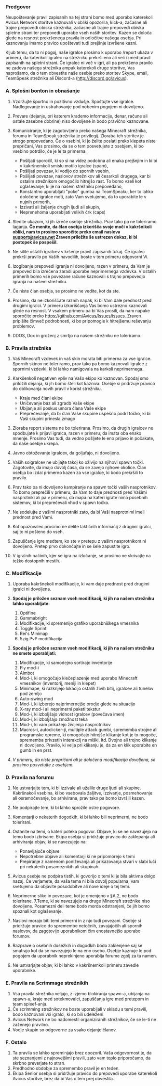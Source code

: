 ### Predgovor

Neupoštevanje pravil zapisanih na tej strani bomo med uporabo katerekoli Avicus Network storitve kaznovali v obliki opozorila, kick-a, začasne ali trajne prepovedi obiska strežnika, začasne ali trajne prepovedi obiska spletne strani ter prepovedi uporabe vseh naših storitev. Kazen se določa glede na resnost prekršenega pravila in odločitve našega osebja. Pri kaznovanju imamo pravico upoštevati tudi prejšnje izvršene kazni.

Kljub temu, da to ni pogoj, naše igralce prosimo k uporabo /report ukaza v primeru, da katerikoli igralec na strežniku prekrši eno ali več izmed pravil zapisanih na spletni strani. Če igralec ni več v igri, ali pa prekršeno pravilo ne zadeva našega strežnika ampak katerekoli druge storitve, Vas naprošamo, da o tem obvestite naše osebje preko storitev Skype, email, TeamSpeak strežnika ali Discord-a (http://discord.gg/avicus).

### A. Splošni bonton in obnašanje

1. Vzdržujte športno in pozitivno vzdušje. Spoštujte vse igralce. Nadlegovanje in ustrahovanje pod nobenim pogojem ni dovoljeno.
2. Prevare (dejanje, pri katerem krademo informacije, denar, račune ali ostale zasebne dobrine) niso dovoljene in bodo pravično kaznovane.
3. Komuniciranje, ki je zagotovljeno preko našega Minecraft strežnika, foruma in TeamSpeak strežnika je privilegij. Zloraba teh storitev je strogo prepovedano. Če o vsebini, ki jo želite poslati preko klepeta niste prepričani, Vas prosimo, da se o tem posvetujete z osebjem, ki bo vsebino potrdilo, če je le ta primerna.
    - Pošiljati sporočil, ki so si na videz podobna ali enaka prejšnjim in ki bi v kakršnemkoli smislu motilo igralce (spam),
    - Pošiljati povezav, ki vodijo do spornih vsebin,
    - Pošiljati povezav, naslovov strežnikov ali česarkoli drugega, kar bi ostalim strežnikom omogočilo hitrejšo rast. To bomo vzeli kot oglaševanje, ki je na našem strežniku prepovedano,
    - Konstantno uporabljati "poke" gumba na TeamSpeaku, ker to lahko določene igralce moti, zato Vam svetujemo, da to uporabite le v nujnih primerih,
    - Izzivati ali žaljenje drugih ljudi ali skupin,
    - Neprenehoma uporabljati velikih črk (caps)
 
4. Sledite ukazom, ki jih izreče osebje strežnika. Prav tako pa ne toleriramo laganja. **Če menite, da član osebja izkorišča svoje moči v kakršnikoli obliki, nam to prosimo sporočite preko email naslova [support@avicus.net](mailto:support@avicus.net) Zraven priložite še ustrezen dokaz, ki bi postopek še pospešil.**
5. Ne silite ostalih igralcev v kršenje pravil zapisanih tukaj. Če igralec prekrši pravilo po Vaših navodilih, boste v tem primeru odgovorni Vi.
6. Izogibanje prepovedi igranja ni dovoljeno, razen v primeru, da Vam je prepoved bila izrečena zaradi uporabe neprimernega vzdevka. V ostalih primerih bomo vse povezane račune kaznovali s trajno prepovedjo igranja na našem strežniku.
7. Če niste član osebja, se prosimo ne vedite, kot da ste.
8. Prosimo, da ne izkoriščate raznih napak, ki bi Vam dale prednost pred drugimi igralci. V primeru izkoriščanja Vas bomo ustrezno kaznovali glede na resnost. V vsakem primeru pa bi Vas prosili, da nam napake sporočite preko https://github.com/Avicus/Issues/issues. Zraven pripišite čimveč podrobnosti, ki bo pripomogle k hitrejšemu reševanju problemov.
9. DDOS, Dox in groženj z smrtjo na našem strežniku ne toleriramo.


### B. Pravila strežnika


1. Vaš Minecraft vzdevek in vaš skin morata biti primerna za vse igralce. Spornih skinov ne toleriramo, prav tako pa bomo kaznovali igralce z spornimi vzdevki, ki bi lahko namigovala na karkoli neprimernega.
2. Karkšenkoli negativen vpliv na Vašo ekipo ko kaznovan. Spodaj smo priložili dejanja, ki jih bomo šteli kot kazniva. Osebje si pridržuje pravico do oblikovanja novih pravil v korist strežniku.
    - Kraje med člani ekipe
    - Uničevanje baz ali zgradb Vaše ekipe
    - Ubijanje ali poskus umora člana Vaše ekipe
    - Preprečevanje, da bi član Vaše skupine uspešno podrl točko, ki bi Vaši skupini prinesla zmago
 
 3. Zloraba report sistema ne bo tolerirana. Prosimo, da drugih igralcev ne spodbujate k prijavi igralca, razen v primeru, da imata oba enako mnenje. Prosimo Vas tudi, da vedno pošljete le eno prijavo in počakate, da naše osebje ukrepa.
4. Javno obtoževanje igralcev, da goljufajo, ni dovoljeno.
5. Vaših soigralcev ne ubijajte takoj ko oživijo na njihovi spawn točki. Zagotovite, da imajo dovolj časa, da se zavejo njihove okolice. Član osebja bo izdal primerno kazen za vse igralce, ki bodo prekršili to pravilo.
6. Prav tako pa ni dovoljeno kampiranje na spawn točki vaših nasprotnikov. To bomo preprečili v primeru, da Vam to daje prednosti pred Vašimi nasprotniki ali pa v primeru, da mapa na kateri igrate nima posebnih sistemov, ki bi preprečevali vhod v spawn točko.
7. Ne sodelujte z vašimi nasprotniki zato, da bi Vaši nasprotnimi imeli prednost pred Vami.
8. Kot opazovalec prosimo ne delite taktičnih informacij z drugimi igralci, saj to ni pošteno do vseh.
9. Zapuščanje igre medtem, ko ste v pretepu z vašim nasprotnikom ni dovoljeno. Pretep prvo dokončajte in se šele zapustite igro.
10. V igralnih načinih, kjer se igra na izločanje, se prosimo ne skrivajte na težko dostopnih mestih.


### C. Modifikacije


1. Uporaba kakršnekoli modifikacije, ki vam daje prednost pred drugimi igralci ni dovoljena.
2. **Spodaj je priložen seznam vseh modifikacij, ki jih na našem strežniku lahko uporabljate:**
    1. Optifine
    2. Gammabright
    3. Modifikacije, ki spremenijo grafiko uporabniškega vmesnika
    4. Toggle Sprint
    5. Rei's Minimap
    6. 5zig PvP modifikacija

3. **Spodaj je priložen seznam vseh modifikacij, ki jih na našem strežniku ne smete uporabljati:**
    1. Modifikacije, ki samodejno sortirajo inventorije
    2. Fly mod-i
    3. Aimbot
    4. Mod-i, ki omogočajo klečeplazenje med uporabo Minecraft vmesnikov (inventorij, meniji in klepet)
    5. Minimape, ki razkrijejo lokacijo ostalih živih bitij, igralcev ali tunelov pod zemljo
    6. Auto-swing mod
    7. Mod-i, ki izberejo najprimernejše orodje glede na situacijo
    8. X-ray mod-i ali neprimerni paketi tekstur
    9. Mod-i, ki izboljšajo vidnost igralcev (povečava imen)
    10. Mod-i, ki izboljšajo zmožnost teka
    11. Mod-i, ki vam prikažejo življenja nasprotnikov
    12. Macros-i, autoclicker-ji, multiple attack gumbi, sprememba strojne ali programske opreme, ki omogočajo hitrejše klikanje kot je to mogoče, sprememba privzetih interakcij na miški, itd. Dvojno ali trojno klikanje ni dovoljeno. Pravilo, ki velja pri klikanju je, da za en klik uporabite en gumb in en prst.

4. _V primeru, da niste prepričani ali je določena modifikacija dovoljena, se prosimo posvetujte z osebjem._



### D. Pravila na forumu

1. Ne ustvarjajte tem, ki bi izzivale ali užalile druge ljudi ali skupine. Kakršnakoli vsebina, ki bo vsebovala žaljitve, izzivanje, posmehovanje ali osramočevanje, bo arhivirana, prav tako pa bomo izvršili kazen.
2. Ne podpirajte tem, ki bi lahko sprožile ostre pogovore.
3. Komentarji o nekaterih dogodkih, ki bi lahko bili neprimerni, ne bodo tolerirani.
4. Ostanite na temi, o kateri poteka pogovor. Objave, ki se ne navezujejo na temo bodo izbrisane. Ekipa osebja si pridržuje pravico do zaklepanja ali arhiviranja objav, ki se navezujejo na:
    - Ponavljajoče objave
    - Nepotrebne objave ali komentarji ki ne pripomorejo k temi
    - Prepiranje z namenom poniževanja ali prikazovanja stvari v slabi luči pri nekaterih posameznikih ali skupinah

5. Avicus osebje ne podpira tistih, ki govorijo o temi ki je bila aktivna dolgo nazaj. Če verjamete, da vaša tema ni bila dovolj popularna, vam svetujemo da objavite posodobitve ali nove ideje o tej temi. 
6. Neprimerne slike in povezave, kot je omenjeno v §A.2, ne bodo tolerirane.
7.Teme, ki se navezujejo na druge Minecraft strežnike niso dovoljene. Posamezni deli teme bodo morda odstranjeni, če jih bomo spoznali kot oglaševanje. 
8. Naslovi morajo biti temi primerni in z njo tudi povezani. Osebje si pridržuje pravico do spremembe netočnih, zavajajočih ali spornih naslovov, da zagotovijo uporabnikom čim enostavnejšo uporabo forumov.
9. Razprave o osebnih dosežkih in dogodkih bodo zaklenjene saj se smatrajo kot da se navezujejo le na eno osebo. Osebje kaznuje le pod pogojem da uporabnik neprekinjeno uporablja forume zgolj za ta namen.
10. Ne ustvarjajte objav, ki bi lahko v kakršnemkoli primeru zavedle uporabnike.


### E. Pravila na Scrimmage strežnikih


1. Vsa pravila strežnika veljajo, z izjemo blokiranja spawn-a, ubijanja na spawn-u, kraje med sotekmovalci, zapuščanja igre med pretepom in team spleef-anja.
2. Če scrimming strežnikov ne boste uporabljali v skladu s temi pravili, bodo kaznovani vsi igralci, ki so bili udeleženi.
3. Avicus Network ne bo nadomestil organiziranih strežnikov, če se le-ti ne zaženejo pravilno.
4. Vodje skupin so odgovorne za vsako dejanje članov. 


### F. Ostalo

1. Ta pravila se lahko spreminjajo brez opozoril. Vaša odgovornost je, da ste seznanjemi z najnovejšimi pravili, zato vam toplo priporočamo, da skrbno preverjate to stran.
2. Predhodno obdobje za spremembo pravil je en teden.
3. Ekipa Senior osebja si pridržuje pravico do prepovedi uporabe katerekoli Avicus storitve, brez da bi Vas o tem prej obvestila.

